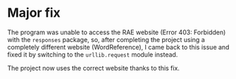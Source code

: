# Major fix

The program was unable to access the RAE website (Error 403: Forbidden) 
with the `responses` package, so, after completing the project using a 
completely different website (WordReference), I came back to this issue 
and fixed it by switching to the `urllib.request` module instead. 

The project now uses the correct website thanks to this fix.